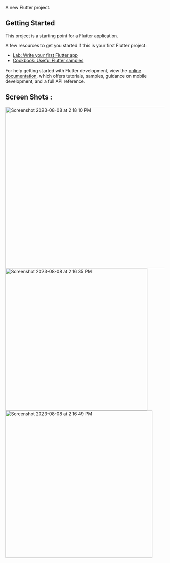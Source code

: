 
A new Flutter project.

## Getting Started

This project is a starting point for a Flutter application.

A few resources to get you started if this is your first Flutter project:

- [Lab: Write your first Flutter app](https://docs.flutter.dev/get-started/codelab)
- [Cookbook: Useful Flutter samples](https://docs.flutter.dev/cookbook)

For help getting started with Flutter development, view the
[online documentation](https://docs.flutter.dev/), which offers tutorials,
samples, guidance on mobile development, and a full API reference.

## Screen Shots :

<img width="508" alt="Screenshot 2023-08-08 at 2 18 10 PM" src="https://github.com/jeelan-512/NewsApp/assets/31059243/7d1b08fc-dcd7-43ca-8fcb-f11553ae6e4d">

<img width="449" alt="Screenshot 2023-08-08 at 2 16 35 PM" src="https://github.com/jeelan-512/NewsApp/assets/31059243/d4eef8d5-c28b-4ce6-8c51-47e38e6c4f1f">

<img width="465" alt="Screenshot 2023-08-08 at 2 16 49 PM" src="https://github.com/jeelan-512/NewsApp/assets/31059243/fe1748f0-b9ee-49a4-9721-2cd5e4bc0700">
